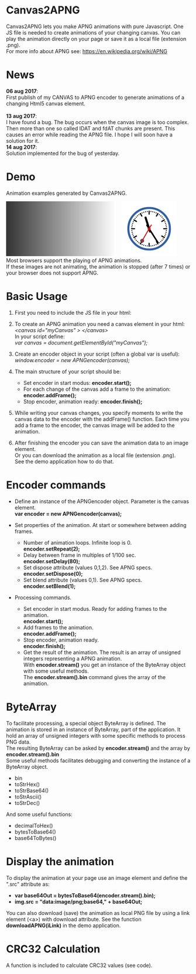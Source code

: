 # Canvas2APNG

Canvas2APNG lets you make APNG animations with pure Javascript.
One JS file is needed to create animations of your changing canvas.
You can play the animation directly on your page or save it as a local
file (extension .png).  <br/>
For more info about APNG see: https://en.wikipedia.org/wiki/APNG

# News
**06 aug 2017**: <br/>
First publish of my CANVAS to APNG encoder to generate animations of a changing Html5 canvas element. <br/> <br/>
**13 aug 2017**: <br/>
I have found a bug. The bug occurs when the canvas image is too complex. Then more than one so called IDAT and fdAT chunks are present. This causes an error while reading the APNG file. I hope I will soon have a solution for it. <br/>
**14 aug 2017**: <br/>
Solution implemented for the bug of yesterday.


# Demo
Animation examples generated by Canvas2APNG.

![Basic animation.](Demo/demo_animation_basics.png)&nbsp;&nbsp;&nbsp;&nbsp;![Clock animation.](Demo/demo_animation_clock.png)
<br/>
Most browsers support the playing of APNG animations.  <br/>
If these images are not animating, the animation is stopped (after 7 times) or your browser does not support APNG.

# Basic Usage

1. First you need to include the JS file in your html: <br/>
      *<script type="text/javascript" src="canvas2apng.js">  </script>*

2. To create an APNG animation you need a canvas element in your html: <br/> 
   *\<canvas id="myCanvas" \>  \</canvas\>*   <br/> 
   In your script define: <br/>
   *var canvas = document.getElementById("myCanvas");*

3. Create an encoder object in your script (often a global var is useful): <br/>
      *window.encoder = new APNGencoder(canvas);*

4. The main structure of your script should be: <br/>
      * Set encoder in start modus: **encoder.start();** 
      * For each change of the canvas add a frame to the animation: **encoder.addFrame();**  
      * Stop encoder, animation ready: **encoder.finish();** 

5. While writing your canvas changes, you specify moments to write the canvas data to the encoder with the addFrame() function. Each time you add a frame to the encoder, the canvas image will be added to the animation.

6. After finishing the encoder you can save the animation data to an image element.  <br/>
   Or you can download the animation as a local file (extension .png).  <br/>
   See the demo application how to do that.

# Encoder commands
* Define an instance of the APNGencoder object. Parameter is the canvas element. <br/>
  **var encoder = new APNGencoder(canvas);**

* Set properties of the animation. At start or somewhere between adding frames.
  * Number of animation loops. Infinite loop is 0. <br/>
    **encoder.setRepeat(2);** 
  * Delay between frame in multiples of 1/100 sec. <br/>
    **encoder.setDelay(80);**
  * Set dispose attribute (values 0,1,2). See APNG specs.  <br/>
    **encoder.setDispose(0);**
  * Set blend attribute (values 0,1). See APNG specs.  <br/>
    **encoder.setBlend(1);** 

* Processing commands.
  * Set encoder in start modus. Ready for adding frames to the animation.  <br/>
    **encoder.start();**
  * Add frames to the animation.  <br/>
    **encoder.addFrame();**
  * Stop encoder, animation ready.  <br/>
    **encoder.finish();**
  * Get the result of the animation. The result is an array of unsigned integers representing a APNG animation. <br/>
    With **encoder.stream()** you get an instance of the ByteArray object with some useful methods. <br/>
    The **encoder.stream().bin** command gives the array of the animation. 

# ByteArray
To facilitate processing, a special object ByteArray is defined. The animation is stored in an instance of ByteArray, part of the application. It hold an array of unsigned integers with some specific methods to process PNG data. <br/>
The resulting ByteArray can be asked by **encoder.stream()** and the array by **encoder.stream().bin**  <br/>
Some useful methods facilitates debugging and converting the instance of a ByteArray object.
* bin
* toStrHex()
* toStrBase64()
* toStrAscii()
* toStrDec()

And some useful functions: 
* decimalToHex()
* bytesToBase64()
* base64ToBytes()

# Display the animation
To display the animation at your page use an image element and define the ".src" attribute as:
  * **var base64Out = bytesToBase64(encoder.stream().bin);**
  * **img.src = "data:image/png;base64," + base64Out;**   <br/>

You can also download (save) the animation as local PNG file by using a link element (\<a\>) with
download attribute. See the function **downloadAPNG(iLink)** in the demo application.

# CRC32 Calculation
A function is included to calculate CRC32 values (see code).
